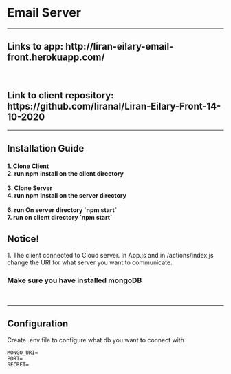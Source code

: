 <h1>Email Server</h1>
<hr>
<h2> Links to app: http://liran-eilary-email-front.herokuapp.com/ </h2>
<br>
<h2> Link to client repository: https://github.com/liranal/Liran-Eilary-Front-14-10-2020 </h2>
</p>
</p>
<hr>
<p>
  <h2>Installation Guide</h2>
  <h4>
  1. Clone Client<br>
  2. run npm install
  on the client directory<br>
  <br>
  3. Clone Server<br>
  4. run  npm install
  on the server directory<br>
  <br>
  6. run On server directory `npm start`<br>
  7. run on client directory `npm start`<br>
  </h4>
</p>
<p>
<h2>Notice!</h3>
1. The client connected to Cloud server. In App.js and in /actions/index.js change the URI for what server you want to communicate.
<h3><b>Make sure you have installed mongoDB</b></h4><br>
<p>

 <hr>
 <h2>Configuration</h2>
 Create .env file to configure what db you want to connect with
 
  ```
  MONGO_URI=
  PORT=
  SECRET=
```
